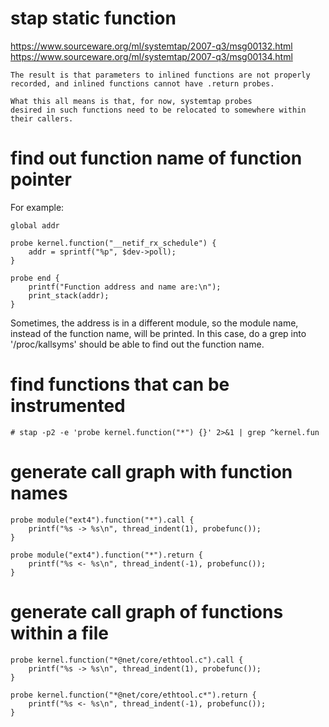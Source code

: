 # stap static function
https://www.sourceware.org/ml/systemtap/2007-q3/msg00132.html
https://www.sourceware.org/ml/systemtap/2007-q3/msg00134.html

	The result is that parameters to inlined functions are not properly
	recorded, and inlined functions cannot have .return probes.

	What this all means is that, for now, systemtap probes
	desired in such functions need to be relocated to somewhere within
	their callers.


# find out function name of function pointer
For example:

	global addr

	probe kernel.function("__netif_rx_schedule") {
		addr = sprintf("%p", $dev->poll);
	}

	probe end {
		printf("Function address and name are:\n");
		print_stack(addr);
	}

Sometimes, the address is in a different module, so the module name, instead of
the function name, will be printed. In this case, do a grep into
'/proc/kallsyms' should be able to find out the function name.


# find functions that can be instrumented

	# stap -p2 -e 'probe kernel.function("*") {}' 2>&1 | grep ^kernel.fun


# generate call graph with function names

	probe module("ext4").function("*").call {
		printf("%s -> %s\n", thread_indent(1), probefunc());
	}

	probe module("ext4").function("*").return {
		printf("%s <- %s\n", thread_indent(-1), probefunc());
	}

# generate call graph of functions within a file

	probe kernel.function("*@net/core/ethtool.c").call {
		printf("%s -> %s\n", thread_indent(1), probefunc());
	}

	probe kernel.function("*@net/core/ethtool.c*").return {
		printf("%s <- %s\n", thread_indent(-1), probefunc());
	}

